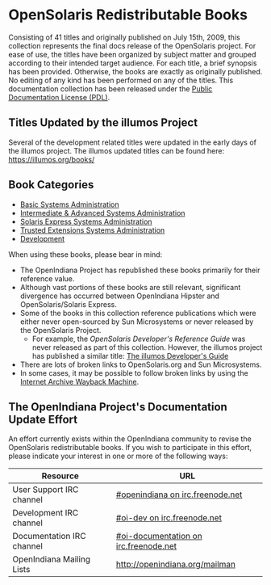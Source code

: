 <!--
The Original Documentation is _________________.

The Initial Writer of the Original Documentation is ___________ Copyright (C)_________[Insert year(s)]. All Rights Reserved. (Initial Writer contact(s):________________[Insert hyperlink/alias]).

Contributor(s): ______________________________________.

Portions created by ______ are Copyright (C)_________[Insert year(s)]. All Rights Reserved. (Contributor contact(s):________________[Insert hyperlink/alias]).
-->

<!--

TODO
Add a row to each table describing the relevancy of the book in relation to OpenIndiana Hipster.
* See the SmartOS wiki for an example of this where they compare various OSOL commercial books to illumos.

-->


# OpenSolaris Redistributable Books

Consisting of 41 titles and originally published on July 15th, 2009, this collection represents the final docs release of the OpenSolaris project.
For ease of use, the titles have been organized by subject matter and grouped according to their intended target audience.
For each title, a brief synopsis has been provided.
Otherwise, the books are exactly as originally published.
No editing of any kind has been performed on any of the titles.
This documentation collection has been released under the [Public Documentation License (PDL)](../misc/pdl.md).


## Titles Updated by the illumos Project

Several of the development related titles were updated in the early days of the illumos project.
The illumos updated titles can be found here: <https://illumos.org/books/>


## Book Categories

* [Basic Systems Administration](./basic.md)
* [Intermediate & Advanced Systems Administration](./advanced.md)
* [Solaris Express Systems Administration](./express.md)
* [Trusted Extensions Systems Administration](./trusted.md)
* [Development](./develop.md)


When using these books, please bear in mind:

* The OpenIndiana Project has republished these books primarily for their reference value.
* Although vast portions of these books are still relevant, significant divergence has occurred between OpenIndiana Hipster and OpenSolaris/Solaris Express.
* Some of the books in this collection reference publications which were either never open-sourced by Sun Microsystems or never released by the OpenSolaris Project.
    * For example, the _OpenSolaris Developer's Reference Guide_ was never released as part of this collection.
  However, the illumos project has published a similar title: [The illumos Developer's Guide](https://illumos.org/books/dev/)
* There are lots of broken links to OpenSolaris.org and Sun Microsystems.
* In some cases, it may be possible to follow broken links by using the [Internet Archive Wayback Machine](https://archive.org/web/).


## The OpenIndiana Project's Documentation Update Effort

An effort currently exists within the OpenIndiana community to revise the OpenSolaris redistributable books.
If you wish to participate in this effort, please indicate your interest in one or more of the following ways:

| Resource | URL
| --- |---
| User Support IRC channel | [#openindiana on irc.freenode.net](irc://irc.freenode.net/openindiana)
| Development IRC channel | [#oi-dev on irc.freenode.net](irc://irc.freenode.net/oi-dev)
| Documentation IRC channel | [#oi-documentation on irc.freenode.net](irc://irc.freenode.net/oi-documentation)
| OpenIndiana Mailing Lists | <http://openindiana.org/mailman>
